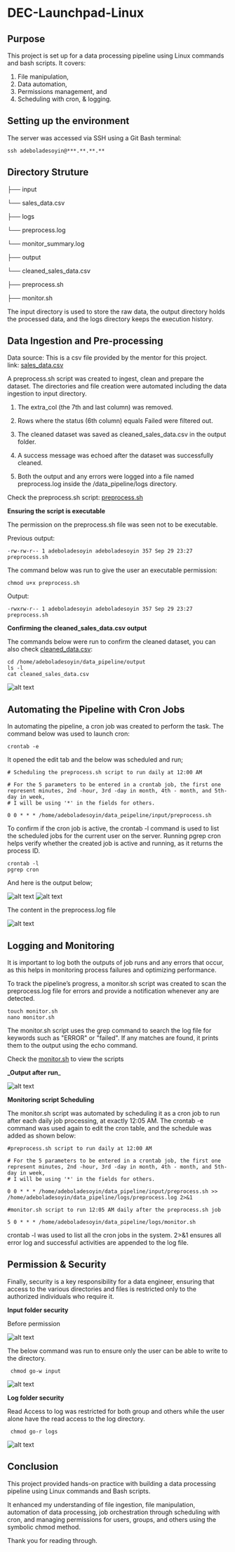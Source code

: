 # DEC-Launchpad-Linux

## Purpose
This project is set up for a data processing pipeline using Linux commands and bash scripts. It covers:
1. File manipulation, 
2. Data automation, 
3. Permissions management, and 
4. Scheduling with cron, & logging.

## Setting up the environment

The server was accessed via SSH using a Git Bash terminal:

    ssh adeboladesoyin@***.**.**.**

## Directory Struture

├── input

  └── sales_data.csv

├── logs

   └── preprocess.log

   └── monitor_summary.log

├── output

   └── cleaned_sales_data.csv

├── preprocess.sh

├── monitor.sh

The input directory is used to store the raw data, the output directory holds the processed data, and the logs directory keeps the execution history.

## Data Ingestion and Pre-processing

Data source: This is a csv file provided by the mentor for this project.\
link: [sales_data.csv](https://raw.githubusercontent.com/dataengineering-community/launchpad/refs/heads/main/Linux/sales_data.csv)

A preprocess.sh script was created to ingest, clean and prepare the dataset. The directories and file creation were automated including the data ingestion to input directory.

1. The extra_col (the 7th and last column) was removed.

2. Rows where the status (6th column) equals Failed were filtered out.

3. The cleaned dataset was saved as cleaned_sales_data.csv in the output folder.

4. A success message was echoed after the dataset was successfully cleaned.

5. Both the output and any errors were logged into a file named preprocess.log inside the /data_pipeline/logs directory.

Check the preprocess.sh script: [preprocess.sh](preprocess.sh)

**Ensuring the script is executable**

The permission on the preprocess.sh file was seen not to be executable.

Previous output:

    -rw-rw-r-- 1 adeboladesoyin adeboladesoyin 357 Sep 29 23:27 preprocess.sh

The command below was run to give the user an executable permission:

    chmod u+x preprocess.sh

Output:

    -rwxrw-r-- 1 adeboladesoyin adeboladesoyin 357 Sep 29 23:27 preprocess.sh

**Confirming the cleaned_sales_data.csv output**

The commands below were run to confirm the cleaned dataset, you can also check [cleaned_data.csv](data_pipeline/output/cleaned_sales_data.csv):

    cd /home/adeboladesoyin/data_pipeline/output
    ls -l
    cat cleaned_sales_data.csv

![alt text](Images/Cleaned_data_commands.png)

## Automating the Pipeline with Cron Jobs

In automating the pipeline, a cron job was created to perform the task. The command below was used to launch cron:

    crontab -e 

It opened the edit tab and the below was scheduled and run;

    # Scheduling the preprocess.sh script to run daily at 12:00 AM

    # For the 5 parameters to be entered in a crontab job, the first one represent minutes, 2nd -hour, 3rd -day in month, 4th - month, and 5th- day in week,
    # I will be using '*' in the fields for others.

    0 0 * * * /home/adeboladesoyin/data_peipeline/input/preprocess.sh

To confirm if the cron job is active, the crontab -l command is used to list the scheduled jobs for the current user on the server. Running pgrep cron helps verify whether the created job is active and running, as it returns the process ID.

    crontab -l
    pgrep cron

And here is the output below;

![alt text](Images/Cron_Job.png)
![alt text](Images/CronJoB%20ID.png)

The content in the preprocess.log file

![alt text](Images/logfile.png)

## Logging and Monitoring

It is important to log both the outputs of job runs and any errors that occur, as this helps in monitoring process failures and optimizing performance.

To track the pipeline’s progress, a monitor.sh script was created to scan the preprocess.log file for errors and provide a notification whenever any are detected.

    touch monitor.sh
    nano monitor.sh

The monitor.sh script uses the grep command to search the log file for keywords such as "ERROR" or "failed". If any matches are found, it prints them to the output using the echo command.

Check the [monitor.sh](monitor.sh) to view the scripts

**_Output after run**_

![alt text](Images/Error%20monitoring.png)

**Monitoring script Scheduling**

The monitor.sh script was automated by scheduling it as a cron job to run after each daily job processing, at exactly 12:05 AM. The crontab -e command was used again to edit the cron table, and the schedule was added as shown below:

    #preprocess.sh script to run daily at 12:00 AM

    # For the 5 parameters to be entered in a crontab job, the first one represent minutes, 2nd -hour, 3rd -day in month, 4th - month, and 5th- day in week,
    # I will be using '*' in the fields for others.

    0 0 * * * /home/adeboladesoyin/data_pipeline/input/preprocess.sh >> /home/adeboladesoyin/data_pipeline/logs/preprocess.log 2>&1

    #monitor.sh script to run 12:05 AM daily after the preprocess.sh job

    5 0 * * * /home/adeboladesoyin/data_pipeline/logs/monitor.sh

crontab -l was used to list all the cron jobs in the system. 2>&1 ensures all error log and successful activities are appended to the log file.

## Permission & Security

Finally, security is a key responsibility for a data engineer, ensuring that access to the various directories and files is restricted only to the authorized individuals who require it.

**Input folder security**

Before permission

![alt text](Images/Inputdirectory_Prev.png)

The below command was run to ensure only the user can be able to write to the directory.

     chmod go-w input

![alt text](Images/Inputdirect_After.png)

**Log folder security**

Read Access to log was restricted for both group and others while the user alone have the read access to the log directory.

     chmod go-r logs

![alt text](Images/LogsReadAccessRestriction.png)


## Conclusion

This project provided hands-on practice with building a data processing pipeline using Linux commands and Bash scripts.

It enhanced my understanding of file ingestion, file manipulation, automation of data processing, job orchestration through scheduling with cron, and managing permissions for users, groups, and others using the symbolic chmod method.





Thank you for reading through.


